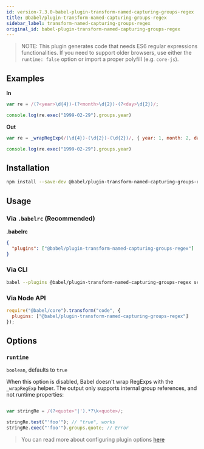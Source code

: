 ```yaml
---
id: version-7.3.0-babel-plugin-transform-named-capturing-groups-regex
title: @babel/plugin-transform-named-capturing-groups-regex
sidebar_label: transform-named-capturing-groups-regex
original_id: babel-plugin-transform-named-capturing-groups-regex
---
```


> NOTE: This plugin generates code that needs ES6 regular expressions
> functionalities. If you need to support older browsers, use either
> the `runtime: false` option or import a proper polyfill (e.g. `core-js`).

## Examples

**In**

```javascript
var re = /(?<year>\d{4})-(?<month>\d{2})-(?<day>\d{2})/;

console.log(re.exec("1999-02-29").groups.year)
```

**Out**

```javascript
var re = _wrapRegExp(/(\d{4})-(\d{2})-(\d{2})/, { year: 1, month: 2, day: 3 });

console.log(re.exec("1999-02-29").groups.year)
```

## Installation

```sh
npm install --save-dev @babel/plugin-transform-named-capturing-groups-regex
```

## Usage

### Via `.babelrc` (Recommended)

**.babelrc**

```json
{
  "plugins": ["@babel/plugin-transform-named-capturing-groups-regex"]
}
```

### Via CLI

```sh
babel --plugins @babel/plugin-transform-named-capturing-groups-regex script.js
```

### Via Node API

```javascript
require("@babel/core").transform("code", {
  plugins: ["@babel/plugin-transform-named-capturing-groups-regex"]
});
```

## Options

### `runtime`

`boolean`, defaults to `true`

When this option is disabled, Babel doesn't wrap RegExps with the `_wrapRegExp` helper.
The output only supports internal group references, and not runtime properties:

```js

var stringRe = /(?<quote>"|').*?\k<quote>/;

stringRe.test("'foo'"); // "true", works
stringRe.exec("'foo'").groups.quote; // Error
```

> You can read more about configuring plugin options [here](https://babeljs.io/docs/en/plugins#plugin-options)
